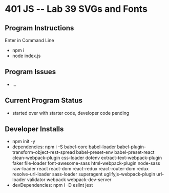 401 JS --  Lab 39 SVGs and Fonts
===

## Program Instructions
Enter in Command Line
* npm i
* node index.js


## Program Issues
* ...


## Current Program Status
* started over with starter code, developer code pending


## Developer Installs
* npm init -y
* dependencies: npm i -S babel-core babel-loader babel-plugin-transform-object-rest-spread babel-preset-env babel-preset-react clean-webpack-plugin css-loader dotenv extract-text-webpack-plugin faker file-loader font-awesome-sass html-webpack-plugin node-sass raw-loader react react-dom react-redux react-router-dom redux resolve-url-loader sass-loader superagent uglifyjs-webpack-plugin url-loader validator webpack webpack-dev-server
* devDependencies: npm i -D eslint jest

